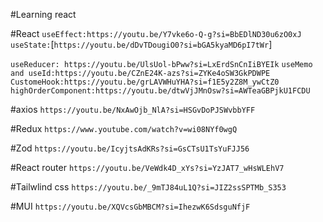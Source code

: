
#Learning react

#React
`useEffect:https://youtu.be/Y7vke6o-Q-g?si=BbEDlND30u6zO0xJ`
`useState:`[`https://youtu.be/dDvTDougiO0?si=bGA5kyaMD6pI7tWr`]

`useReducer: https://youtu.be/UlsUol-bPww?si=LxErdSnCnIiBYEIk`
`useMemo and useId:https://youtu.be/CZnE24K-azs?si=ZYKe4oSW3GkPDWPE`
`CustomeHook:https://youtu.be/grLAVWHuYHA?si=f1E5y2Z8M_ywCtZ0`
`highOrderComponent:https://youtu.be/dtwVjJMnOsw?si=AWTeaGBPjkU1FCDU`

#axios
`https://youtu.be/NxAwOjb_NlA?si=HSGvDoPJSWvbbYFF`

#Redux
`https://www.youtube.com/watch?v=wi08NYf0wgQ`



#Zod
`https://youtu.be/IcyjtsAdKRs?si=GsCTsU1TsYuFJJ56`

#React router
`https://youtu.be/VeWdk4D_xYs?si=YzJAT7_wHsWLEhV7`

#Tailwlind css
`https://youtu.be/_9mTJ84uL1Q?si=JIZ2ssSPTMb_S353`

#MUI 
`https://youtu.be/XQVcsGbMBCM?si=IhezwK6SdsguNfjF`
